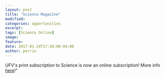 ```yaml
---
layout: post
title: "Science Magazine"
modified:
categories: opportunities
excerpt:
tags: [Science Online]
image: 
feature: 
date: 2017-01-24T17:50:00-04:00
author: perrin
---
```


UFV's print subscription to Science is now an online subscription! More info <a href="http://ufvlibrary.blogspot.ca/2017/01/new-resource-science-online.html">here</a>!"
